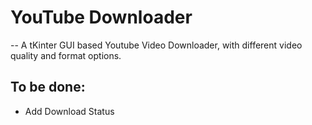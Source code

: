 # YouTube Downloader

-- A tKinter GUI based Youtube Video Downloader, with different video quality and format options.


## To be done:
- Add Download Status
